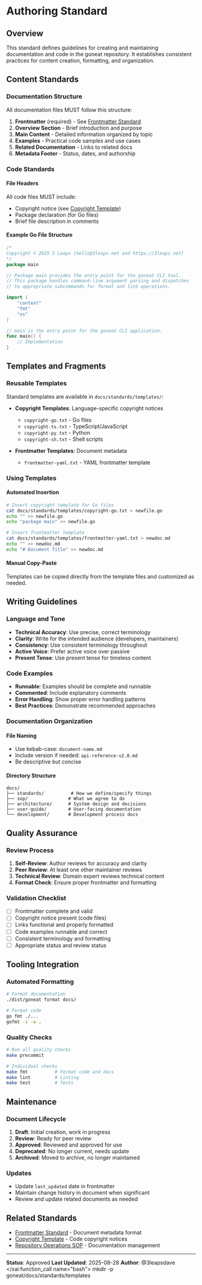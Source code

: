 # Authoring Standard

## Overview

This standard defines guidelines for creating and maintaining documentation and code in the goneat repository. It establishes consistent practices for content creation, formatting, and organization.

## Content Standards

### Documentation Structure

All documentation files MUST follow this structure:

1. **Frontmatter** (required) - See [Frontmatter Standard](frontmatter-standard.md)
2. **Overview Section** - Brief introduction and purpose
3. **Main Content** - Detailed information organized by topic
4. **Examples** - Practical code samples and use cases
5. **Related Documentation** - Links to related docs
6. **Metadata Footer** - Status, dates, and authorship

### Code Standards

#### File Headers

All code files MUST include:

- Copyright notice (see [Copyright Template](copyright-template.md))
- Package declaration (for Go files)
- Brief file description in comments

#### Example Go File Structure

```go
/*
Copyright © 2025 3 Leaps (hello@3leaps.net and https://3leaps.net)
*/
package main

// Package main provides the entry point for the goneat CLI tool.
// This package handles command-line argument parsing and dispatches
// to appropriate subcommands for format and lint operations.

import (
    "context"
    "fmt"
    "os"
)

// main is the entry point for the goneat CLI application.
func main() {
    // Implementation
}
```

## Templates and Fragments

### Reusable Templates

Standard templates are available in `docs/standards/templates/`:

- **Copyright Templates**: Language-specific copyright notices
  - `copyright-go.txt` - Go files
  - `copyright-ts.txt` - TypeScript/JavaScript
  - `copyright-py.txt` - Python
  - `copyright-sh.txt` - Shell scripts

- **Frontmatter Templates**: Document metadata
  - `frontmatter-yaml.txt` - YAML frontmatter template

### Using Templates

#### Automated Insertion

```bash
# Insert copyright template for Go files
cat docs/standards/templates/copyright-go.txt > newfile.go
echo "" >> newfile.go
echo "package main" >> newfile.go

# Insert frontmatter template
cat docs/standards/templates/frontmatter-yaml.txt > newdoc.md
echo "" >> newdoc.md
echo "# Document Title" >> newdoc.md
```

#### Manual Copy-Paste

Templates can be copied directly from the template files and customized as needed.

## Writing Guidelines

### Language and Tone

- **Technical Accuracy**: Use precise, correct terminology
- **Clarity**: Write for the intended audience (developers, maintainers)
- **Consistency**: Use consistent terminology throughout
- **Active Voice**: Prefer active voice over passive
- **Present Tense**: Use present tense for timeless content

### Code Examples

- **Runnable**: Examples should be complete and runnable
- **Commented**: Include explanatory comments
- **Error Handling**: Show proper error handling patterns
- **Best Practices**: Demonstrate recommended approaches

### Documentation Organization

#### File Naming

- Use kebab-case: `document-name.md`
- Include version if needed: `api-reference-v2.0.md`
- Be descriptive but concise

#### Directory Structure

```
docs/
├── standards/          # How we define/specify things
├── sop/               # What we agree to do
├── architecture/      # System design and decisions
├── user-guide/        # User-facing documentation
└── development/       # Development process docs
```

## Quality Assurance

### Review Process

1. **Self-Review**: Author reviews for accuracy and clarity
2. **Peer Review**: At least one other maintainer reviews
3. **Technical Review**: Domain expert reviews technical content
4. **Format Check**: Ensure proper frontmatter and formatting

### Validation Checklist

- [ ] Frontmatter complete and valid
- [ ] Copyright notice present (code files)
- [ ] Links functional and properly formatted
- [ ] Code examples runnable and correct
- [ ] Consistent terminology and formatting
- [ ] Appropriate status and review status

## Tooling Integration

### Automated Formatting

```bash
# Format documentation
./dist/goneat format docs/

# Format code
go fmt ./...
gofmt -s -w .
```

### Quality Checks

```bash
# Run all quality checks
make precommit

# Individual checks
make fmt          # Format code and docs
make lint         # Linting
make test         # Tests
```

## Maintenance

### Document Lifecycle

1. **Draft**: Initial creation, work in progress
2. **Review**: Ready for peer review
3. **Approved**: Reviewed and approved for use
4. **Deprecated**: No longer current, needs update
5. **Archived**: Moved to archive, no longer maintained

### Updates

- Update `last_updated` date in frontmatter
- Maintain change history in document when significant
- Review and update related documents as needed

## Related Standards

- [Frontmatter Standard](frontmatter-standard.md) - Document metadata format
- [Copyright Template](copyright-template.md) - Code copyright notices
- [Repository Operations SOP](../sop/repository-operations-sop.md) - Documentation management

---

**Status**: Approved
**Last Updated**: 2025-08-28
**Author**: @3leapsdave</content>
</xai:function_call name="bash">
<parameter name="command">mkdir -p goneat/docs/standards/templates
